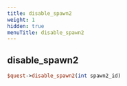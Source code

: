 ```yaml
---
title: disable_spawn2
weight: 1
hidden: true
menuTitle: disable_spawn2
---
```

## disable_spawn2
```perl
$quest->disable_spawn2(int spawn2_id)
```
